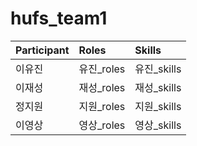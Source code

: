 # hufs_team1

|Participant|Roles|Skills|
|:---|:---|:---|
|이유진|유진_roles|유진_skills|
|이재성|재성_roles|재성_skills|
|정지원|지원_roles|지원_skills|
|이영상|영상_roles|영상_skills|
